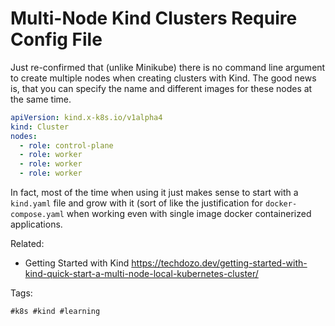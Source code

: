 # Multi-Node Kind Clusters Require Config File

Just re-confirmed that (unlike Minikube) there is no command line
argument to create multiple nodes when creating clusters with Kind. The
good news is, that you can specify the name and different images for
these nodes at the same time.

```yaml
apiVersion: kind.x-k8s.io/v1alpha4
kind: Cluster
nodes:
  - role: control-plane
  - role: worker
  - role: worker
  - role: worker
```

In fact, most of the time when using it just makes sense to start with a
`kind.yaml` file and grow with it (sort of like the justification for
`docker-compose.yaml` when working even with single image docker
containerized applications.

Related:

* Getting Started with Kind
  <https://techdozo.dev/getting-started-with-kind-quick-start-a-multi-node-local-kubernetes-cluster/>

Tags:

    #k8s #kind #learning

